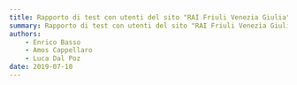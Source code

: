 ```yaml
---
title: Rapporto di test con utenti del sito "RAI Friuli Venezia Giulia" | Sommario dei Risultati
summary: Rapporto di test con utenti del sito "RAI Friuli Venezia Giulia" | Sommario dei Risultati.
authors:
    - Enrico Basso
    - Amos Cappellaro
    - Luca Dal Poz
date: 2019-07-10
---
```

